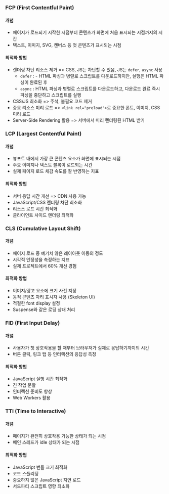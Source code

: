 ### FCP (First Contentful Paint)
#### 개념
- 페이지가 로드되기 시작한 시점부터 콘텐츠가 화면에 처음 표시되는 시점까지의 시간
- 텍스트, 이미지, SVG, 캔버스 등 첫 콘텐츠가 표시되는 시점

#### 최적화 방법
- 렌더링 차단 리소스 제거 => CSS, JS는 차단할 수 있음, JS는 `defer`, `async` 사용
	- `defer` : - HTML 파싱과 병렬로 스크립트를 다운로드하지만, 실행은 HTML 파싱이 완료된 후
	- `async` : HTML 파싱과 병렬로 스크립트를 다운로드하고, 다운로드 완료 즉시 파싱을 중단하고 스크립트를 실행
- CSS/JS 최소화 => 주석, 불필요 코드 제거
- 중요 리소스 미리 로드 => `<link rel="preload">`로 중요한 폰트, 이미지, CSS 미리 로드
- Server-Side Rendering 활용 => 서버에서 미리 렌더링된 HTML 받기

### LCP (Largest Contentful Paint)
#### 개념
- 뷰포트 내에서 가장 큰 콘텐츠 요소가 화면에 표시되는 시점
- 주요 이미지나 텍스트 블록이 로드되는 시간
- 실제 페이지 로드 체감 속도를 잘 반영하는 지표

#### 최적화 방법
- 서버 응답 시간 개선 => CDN 사용 가능
- JavaScript/CSS 렌더링 차단 최소화
- 리소스 로드 시간 최적화
- 클라이언트 사이드 렌더링 최적화

### CLS (Cumulative Layout Shift)
#### 개념
- 페이지 로드 중 예기치 않은 레이아웃 이동의 정도
- 시각적 안정성을 측정하는 지표
- 실제 프로젝트에서 60% 개선 경험

#### 최적화 방법
- 이미지/광고 요소에 크기 사전 지정
- 동적 콘텐츠 자리 표시자 사용 (Skeleton UI)
- 적절한 font display 설정
- Suspense와 같은 로딩 상태 처리

### FID (First Input Delay)
#### 개념
- 사용자가 첫 상호작용을 할 때부터 브라우저가 실제로 응답하기까지의 시간
- 버튼 클릭, 링크 탭 등 인터랙션의 응답성 측정

#### 최적화 방법
- JavaScript 실행 시간 최적화
- 긴 작업 분할
- 인터랙션 준비도 향상
- Web Workers 활용

### TTI (Time to Interactive)
#### 개념
- 페이지가 완전히 상호작용 가능한 상태가 되는 시점
- 메인 스레드가 idle 상태가 되는 시점

#### 최적화 방법
- JavaScript 번들 크기 최적화
- 코드 스플리팅
- 중요하지 않은 JavaScript 지연 로드
- 서드파티 스크립트 영향 최소화